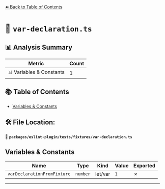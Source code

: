 [⬅️ Back to Table of Contents](../../../../index.md)

# 📄 `var-declaration.ts`

## 📊 Analysis Summary

| Metric | Count |
|--------|-------|
| 📊 Variables & Constants | 1 |

## 📚 Table of Contents

- [Variables & Constants](#variables-constants)

## 🛠️ File Location:
📂 **`packages/eslint-plugin/tests/fixtures/var-declaration.ts`**

## Variables & Constants

| Name | Type | Kind | Value | Exported |
|------|------|------|-------|----------|
| `varDeclarationFromFixture` | `number` | let/var | `1` | ✗ |


---